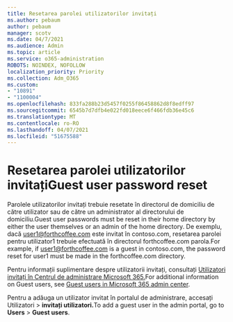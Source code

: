 ```yaml
---
title: Resetarea parolei utilizatorilor invitați
ms.author: pebaum
author: pebaum
manager: scotv
ms.date: 04/7/2021
ms.audience: Admin
ms.topic: article
ms.service: o365-administration
ROBOTS: NOINDEX, NOFOLLOW
localization_priority: Priority
ms.collection: Adm_O365
ms.custom:
- "10891"
- "1100004"
ms.openlocfilehash: 833fa288b23d5457f0255f86458862d8f8edff97
ms.sourcegitcommit: 6545b7d7dfb4e022fd018eece6f466fdb36e45c6
ms.translationtype: MT
ms.contentlocale: ro-RO
ms.lasthandoff: 04/07/2021
ms.locfileid: "51675588"
---
```

# <a name="guest-user-password-reset"></a><span data-ttu-id="6f728-102">Resetarea parolei utilizatorilor invitați</span><span class="sxs-lookup"><span data-stu-id="6f728-102">Guest user password reset</span></span>

<span data-ttu-id="6f728-103">Parolele utilizatorilor invitați trebuie resetate în directorul de domiciliu de către utilizator sau de către un administrator al directorului de domiciliu.</span><span class="sxs-lookup"><span data-stu-id="6f728-103">Guest user passwords must be reset in their home directory by either the user themselves or an admin of the home directory.</span></span> <span data-ttu-id="6f728-104">De exemplu, dacă user1@forthcoffee.com este invitat în contoso.com, resetarea parolei pentru utilizator1 trebuie efectuată în directorul forthcoffee.com parola.</span><span class="sxs-lookup"><span data-stu-id="6f728-104">For example, if user1@forthcoffee.com is a guest in contoso.com, the password reset for user1 must be made in the forthcoffee.com directory.</span></span>

<span data-ttu-id="6f728-105">Pentru informații suplimentare despre utilizatorii invitați, consultați [Utilizatori invitați în Centrul de administrare Microsoft 365.](https://docs.microsoft.com/microsoft-365/admin/add-users/about-guest-users)</span><span class="sxs-lookup"><span data-stu-id="6f728-105">For additional information on Guest users, see [Guest users in Microsoft 365 admin center](https://docs.microsoft.com/microsoft-365/admin/add-users/about-guest-users).</span></span>

<span data-ttu-id="6f728-106">Pentru a adăuga un utilizator invitat în portalul de administrare, accesați Utilizatori  >  **invitați utilizatori.**</span><span class="sxs-lookup"><span data-stu-id="6f728-106">To add a guest user in the admin portal, go to **Users** > **Guest users**.</span></span>